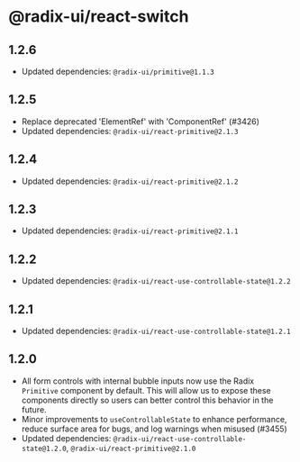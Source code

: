 # @radix-ui/react-switch

## 1.2.6

- Updated dependencies: `@radix-ui/primitive@1.1.3`

## 1.2.5

- Replace deprecated 'ElementRef' with 'ComponentRef' (#3426)
- Updated dependencies: `@radix-ui/react-primitive@2.1.3`

## 1.2.4

- Updated dependencies: `@radix-ui/react-primitive@2.1.2`

## 1.2.3

- Updated dependencies: `@radix-ui/react-primitive@2.1.1`

## 1.2.2

- Updated dependencies: `@radix-ui/react-use-controllable-state@1.2.2`

## 1.2.1

- Updated dependencies: `@radix-ui/react-use-controllable-state@1.2.1`

## 1.2.0

- All form controls with internal bubble inputs now use the Radix `Primitive` component by default. This will allow us to expose these components directly so users can better control this behavior in the future.
- Minor improvements to `useControllableState` to enhance performance, reduce surface area for bugs, and log warnings when misused (#3455)
- Updated dependencies: `@radix-ui/react-use-controllable-state@1.2.0`, `@radix-ui/react-primitive@2.1.0`
